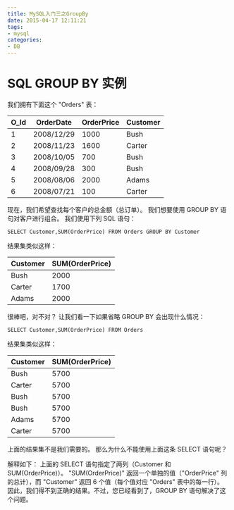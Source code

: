 ```yaml
---
title: MySQL入门三之GroupBy
date: 2015-04-17 12:11:21
tags:
- mysql
categories:
- DB
---
```



# SQL GROUP BY 实例

我们拥有下面这个 "Orders" 表：

|O_Id|	OrderDate	|OrderPrice	|Customer|
|----|----	|----	|-----|
|1|	2008/12/29	|1000	|Bush|
|2|	2008/11/23	|1600	|Carter|
|3|	2008/10/05	|700	|Bush|
|4|	2008/09/28	|300	|Bush|
|5|	2008/08/06	|2000	|Adams|
|6|	2008/07/21	|100	|Carter|

现在，我们希望查找每个客户的总金额（总订单）。
我们想要使用 GROUP BY 语句对客户进行组合。
我们使用下列 SQL 语句：

`SELECT Customer,SUM(OrderPrice) FROM Orders GROUP BY Customer`

结果集类似这样：

|Customer|	SUM(OrderPrice)|
|-----|-----|
|Bush|	2000|
|Carter|	1700|
|Adams|	2000|

很棒吧，对不对？
让我们看一下如果省略 GROUP BY 会出现什么情况：

`SELECT Customer,SUM(OrderPrice) FROM Orders`

结果集类似这样：

|Customer|	SUM(OrderPrice)|
|-----|-----|
|Bush	|5700|
|Carter	|5700|
|Bush	|5700|
|Bush	|5700|
|Adams	|5700|
|Carter	|5700|

上面的结果集不是我们需要的。
那么为什么不能使用上面这条 SELECT 语句呢？

解释如下：
上面的 SELECT 语句指定了两列（Customer 和 SUM(OrderPrice)）。
"SUM(OrderPrice)" 返回一个单独的值（"OrderPrice" 列的总计），而 "Customer" 返回 6 个值（每个值对应 "Orders" 表中的每一行）。
因此，我们得不到正确的结果。不过，您已经看到了，GROUP BY 语句解决了这个问题。